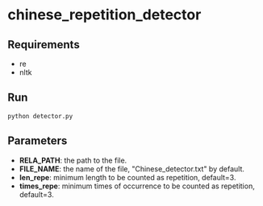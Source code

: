 # chinese_repetition_detector
## Requirements
- re
- nltk
## Run
```
python detector.py
```
## Parameters
- **RELA_PATH**: the path to the file.
- **FILE_NAME**: the name of the file, "Chinese_detector.txt" by default.
- **len_repe**: minimum length to be counted as repetition, default=3.
- **times_repe**: minimum times of occurrence to be counted as repetition, default=3.
